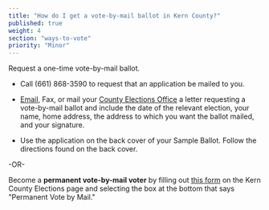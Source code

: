 ```yaml
---
title: "How do I get a vote-by-mail ballot in Kern County?"
published: true
weight: 4
section: "ways-to-vote"
priority: "Minor"
---
```


Request a one-time vote-by-mail ballot.  

- Call (661) 868-3590 to request that an application be mailed to you.  

- [Email](http://www.co.kern.ca.us/apps/emailform/default.asp?s=ed1420), Fax, or mail your [County Elections Office](#section-election-office-contact) a letter requesting a vote-by-mail ballot and include the date of the relevant election, your name, home address, the address to which you want the ballot mailed, and your signature.  
- Use the application on the back cover of your Sample Ballot. Follow the directions found on the back cover.  

-OR-

Become a **permanent vote-by-mail voter** by filling out [this form](https://elections.co.kern.ca.us/ElectionInformation/CurrentElectionInformation/ElectionFile?ElectionID=97&ResourceName=votebymail_EN.pdf&ResourceType=pdf) on the Kern County Elections page and selecting the box at the bottom that says "Permanent Vote by Mail."  
